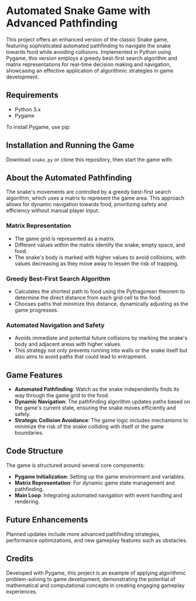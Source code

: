 # Automated Snake Game with Advanced Pathfinding

This project offers an enhanced version of the classic Snake game, featuring sophisticated automated pathfinding to navigate the snake towards food while avoiding collisions. Implemented in Python using Pygame, this version employs a greedy best-first search algorithm and matrix representations for real-time decision making and navigation, showcasing an effective application of algorithmic strategies in game development.

## Requirements

- Python 3.x
- Pygame

To install Pygame, use pip:


## Installation and Running the Game

Download `snake.py` or clone this repository, then start the game with:


## About the Automated Pathfinding

The snake's movements are controlled by a greedy best-first search algorithm, which uses a matrix to represent the game area. This approach allows for dynamic navigation towards food, prioritizing safety and efficiency without manual player input.

### Matrix Representation

- The game grid is represented as a matrix.
- Different values within the matrix identify the snake, empty space, and food.
- The snake's body is marked with higher values to avoid collisions, with values decreasing as they move away to lessen the risk of trapping.

### Greedy Best-First Search Algorithm

- Calculates the shortest path to food using the Pythagorean theorem to determine the direct distance from each grid cell to the food.
- Chooses paths that minimize this distance, dynamically adjusting as the game progresses.

### Automated Navigation and Safety

- Avoids immediate and potential future collisions by marking the snake's body and adjacent areas with higher values.
- This strategy not only prevents running into walls or the snake itself but also aims to avoid paths that could lead to entrapment.

## Game Features

- **Automated Pathfinding**: Watch as the snake independently finds its way through the game grid to the food.
- **Dynamic Navigation**: The pathfinding algorithm updates paths based on the game's current state, ensuring the snake moves efficiently and safely.
- **Strategic Collision Avoidance**: The game logic includes mechanisms to minimize the risk of the snake colliding with itself or the game boundaries.

## Code Structure

The game is structured around several core components:
- **Pygame Initialization**: Setting up the game environment and variables.
- **Matrix Representation**: For dynamic game state management and pathfinding.
- **Main Loop**: Integrating automated navigation with event handling and rendering.

## Future Enhancements

Planned updates include more advanced pathfinding strategies, performance optimizations, and new gameplay features such as obstacles.

## Credits

Developed with Pygame, this project is an example of applying algorithmic problem-solving to game development, demonstrating the potential of mathematical and computational concepts in creating engaging gameplay experiences.
